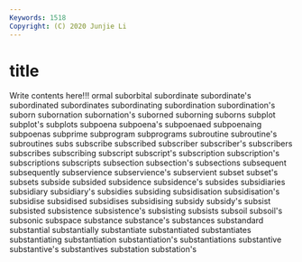 ```yaml
---
Keywords: 1518
Copyright: (C) 2020 Junjie Li
---
```


# title

Write contents here!!!
ormal 
suborbital 
subordinate
subordinate's 
subordinated 
subordinates 
subordinating 
subordination 
subordination's 
suborn 
subornation 
subornation's 
suborned
suborning 
suborns 
subplot 
subplot's 
subplots 
subpoena 
subpoena's 
subpoenaed 
subpoenaing 
subpoenas
subprime 
subprogram 
subprograms 
subroutine 
subroutine's 
subroutines 
subs 
subscribe 
subscribed 
subscriber
subscriber's 
subscribers 
subscribes 
subscribing 
subscript 
subscript's 
subscription 
subscription's 
subscriptions 
subscripts
subsection 
subsection's 
subsections 
subsequent 
subsequently 
subservience 
subservience's 
subservient 
subset 
subset's
subsets 
subside 
subsided 
subsidence 
subsidence's 
subsides 
subsidiaries 
subsidiary 
subsidiary's 
subsidies
subsiding 
subsidisation 
subsidisation's 
subsidise 
subsidised 
subsidises 
subsidising 
subsidy 
subsidy's 
subsist
subsisted 
subsistence 
subsistence's 
subsisting 
subsists 
subsoil 
subsoil's 
subsonic 
subspace 
substance
substance's 
substances 
substandard 
substantial 
substantially 
substantiate 
substantiated 
substantiates 
substantiating 
substantiation
substantiation's 
substantiations 
substantive 
substantive's 
substantives 
substation 
substation's 
